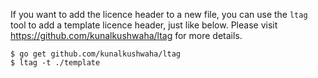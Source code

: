 If you want to add the licence header to a new file, you can use the `ltag` tool to add
a template licence header, just like below. Please visit https://github.com/kunalkushwaha/ltag for more details.

```shell
$ go get github.com/kunalkushwaha/ltag
$ ltag -t ./template
```